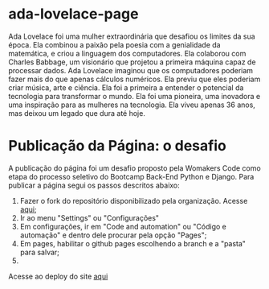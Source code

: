 # ada-lovelace-page

Ada Lovelace foi uma mulher extraordinária que desafiou os limites da sua época. Ela combinou a paixão pela poesia com a genialidade da matemática, e criou a linguagem dos computadores. Ela colaborou com Charles Babbage, um visionário que projetou a primeira máquina capaz de processar dados. Ada Lovelace imaginou que os computadores poderiam fazer mais do que apenas cálculos numéricos. Ela previu que eles poderiam criar música, arte e ciência. Ela foi a primeira a entender o potencial da tecnologia para transformar o mundo. Ela foi uma pioneira, uma inovadora e uma inspiração para as mulheres na tecnologia. Ela viveu apenas 36 anos, mas deixou um legado que dura até hoje.


# Publicação da Página: o desafio
A publicação do página foi um desafio proposto pela Womakers Code como etapa do processo seletivo do Bootcamp Back-End Python e Django. Para publicar a página segui os passos descritos abaixo:
1. Fazer o fork do repositório disponibilizado pela organização. Acesse [aqui](https://github.com/cyz/ada-lovelace-page);
2. Ir ao menu "Settings" ou "Configurações"
3. Em configurações, ir em "Code and automation" ou "Código e automação" e dentro dele procurar pela opção "Pages";
4. Em pages, habilitar o github pages escolhendo a branch e a "pasta" para salvar;
5. 

Acesse ao deploy do site [aqui](https://cabarros3.github.io/ada-lovelace-page/)
